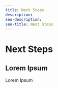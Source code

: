 ```yaml
---
title: Next Steps
description:
seo-description:
seo-title: Next Steps
---
```


# Next Steps

## Lorem Ipsum

Lorem Ipsum